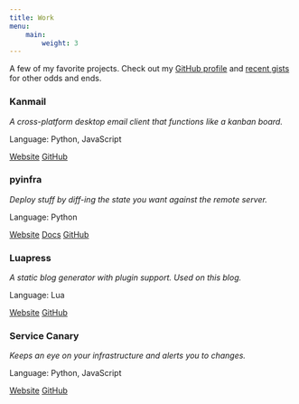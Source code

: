 ```yaml
---
title: Work
menu:
    main:
        weight: 3
---
```


A few of my favorite projects. Check out my [GitHub profile](https://github.com/Fizzadar) and [recent gists](https://gist.github.com/Fizzadar) for other odds and ends.

<div class="work">
    <h3>Kanmail</h3>
    <p class="description"><em>A cross-platform desktop email client that functions like a kanban board.</em></p>
    <p class="meta"><span>Language:</span> Python, JavaScript</p>
    <p>
        <a class="button" href="https://kanmail.io">Website</a>
        <a class="button" href="https://github.com/Oxygem/Kanmail">GitHub</a>
    </p>
</div>

<div class="work">
    <h3>pyinfra</h3>
    <p class="description"><em>Deploy stuff by diff-ing the state you want against the remote server.</em></p>
    <p class="meta"><span>Language:</span> Python</p>
    <p>
        <a class="button" href="https://pyinfra.com">Website</a>
        <a class="button" href="https://docs.pyinfra.com">Docs</a>
        <a class="button" href="https://github.com/Fizzadar/pyinfra">GitHub</a>
    </p>
</div>

<div class="work">
    <h3>Luapress</h3>
    <p class="description"><em>A static blog generator with plugin support. Used on this blog.</em></p>
    <p class="meta"><span>Language:</span> Lua</p>
    <p>
        <a class="button" href="https://luapress.org">Website</a>
        <a class="button" href="https://github.com/Fizzadar/Luapress">GitHub</a>
    </p>
</div>

<div class="work">
    <h3>Service Canary</h3>
    <p class="description"><em>Keeps an eye on your infrastructure and alerts you to changes.</em></p>
    <p class="meta"><span>Language:</span> Python, JavaScript</p>
    <p>
        <a class="button" href="https://servicecanary.com">Website</a>
        <a class="button" href="https://github.com/Oxygem/canaryd">GitHub</a>
    </p>
</div>
